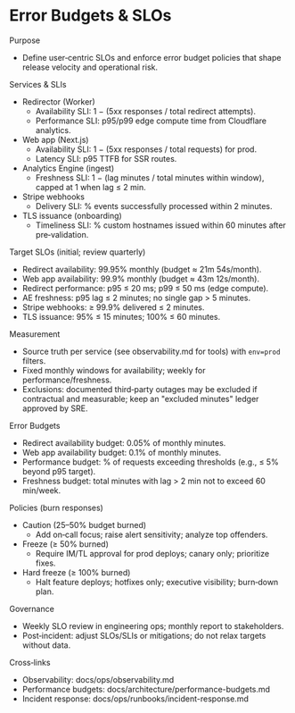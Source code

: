 # Error Budgets & SLOs

Purpose
- Define user‑centric SLOs and enforce error budget policies that shape release velocity and operational risk.

Services & SLIs
- Redirector (Worker)
  - Availability SLI: 1 − (5xx responses / total redirect attempts).
  - Performance SLI: p95/p99 edge compute time from Cloudflare analytics.
- Web app (Next.js)
  - Availability SLI: 1 − (5xx responses / total requests) for prod.
  - Latency SLI: p95 TTFB for SSR routes.
- Analytics Engine (ingest)
  - Freshness SLI: 1 − (lag minutes / total minutes within window), capped at 1 when lag ≤ 2 min.
- Stripe webhooks
  - Delivery SLI: % events successfully processed within 2 minutes.
- TLS issuance (onboarding)
  - Timeliness SLI: % custom hostnames issued within 60 minutes after pre‑validation.

Target SLOs (initial; review quarterly)
- Redirect availability: 99.95% monthly (budget ≈ 21m 54s/month).
- Web app availability: 99.9% monthly (budget ≈ 43m 12s/month).
- Redirect performance: p95 ≤ 20 ms; p99 ≤ 50 ms (edge compute).
- AE freshness: p95 lag ≤ 2 minutes; no single gap > 5 minutes.
- Stripe webhooks: ≥ 99.9% delivered ≤ 2 minutes.
- TLS issuance: 95% ≤ 15 minutes; 100% ≤ 60 minutes.

Measurement
- Source truth per service (see observability.md for tools) with `env=prod` filters.
- Fixed monthly windows for availability; weekly for performance/freshness.
- Exclusions: documented third‑party outages may be excluded if contractual and measurable; keep an "excluded minutes" ledger approved by SRE.

Error Budgets
- Redirect availability budget: 0.05% of monthly minutes.
- Web app availability budget: 0.1% of monthly minutes.
- Performance budget: % of requests exceeding thresholds (e.g., ≤ 5% beyond p95 target).
- Freshness budget: total minutes with lag > 2 min not to exceed 60 min/week.

Policies (burn responses)
- Caution (25–50% budget burned)
  - Add on‑call focus; raise alert sensitivity; analyze top offenders.
- Freeze (≥ 50% burned)
  - Require IM/TL approval for prod deploys; canary only; prioritize fixes.
- Hard freeze (≥ 100% burned)
  - Halt feature deploys; hotfixes only; executive visibility; burn‑down plan.

Governance
- Weekly SLO review in engineering ops; monthly report to stakeholders.
- Post‑incident: adjust SLOs/SLIs or mitigations; do not relax targets without data.

Cross‑links
- Observability: docs/ops/observability.md
- Performance budgets: docs/architecture/performance-budgets.md
- Incident response: docs/ops/runbooks/incident-response.md
